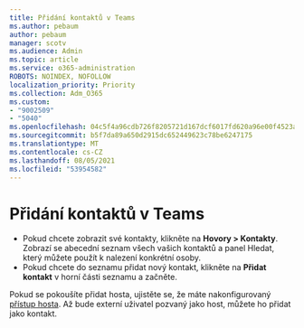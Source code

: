 ```yaml
---
title: Přidání kontaktů v Teams
ms.author: pebaum
author: pebaum
manager: scotv
ms.audience: Admin
ms.topic: article
ms.service: o365-administration
ROBOTS: NOINDEX, NOFOLLOW
localization_priority: Priority
ms.collection: Adm_O365
ms.custom:
- "9002509"
- "5040"
ms.openlocfilehash: 04c5f4a96cdb726f8205721d167dcf6017fd620a96e00f4523a70872ce56f6ad
ms.sourcegitcommit: b5f7da89a650d2915dc652449623c78be6247175
ms.translationtype: MT
ms.contentlocale: cs-CZ
ms.lasthandoff: 08/05/2021
ms.locfileid: "53954582"
---
```

# <a name="add-contacts-in-teams"></a>Přidání kontaktů v Teams

- Pokud chcete zobrazit své kontakty, klikněte na **Hovory > Kontakty**. Zobrazí se abecední seznam všech vašich kontaktů a panel Hledat, který můžete použít k nalezení konkrétní osoby. 
- Pokud chcete do seznamu přidat nový kontakt, klikněte na **Přidat kontakt** v horní části seznamu a začněte.

Pokud se pokoušíte přidat hosta, ujistěte se, že máte nakonfigurovaný [přístup hosta](https://docs.microsoft.com/microsoftteams/set-up-guests). Až bude externí uživatel pozvaný jako host, můžete ho přidat jako kontakt.
